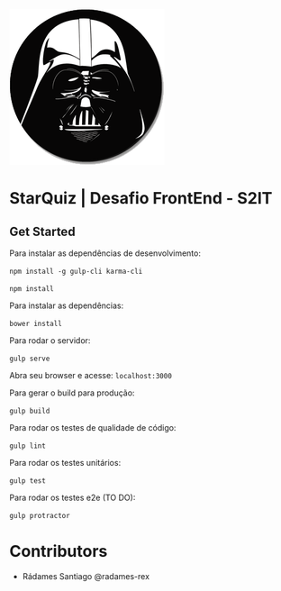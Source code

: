 ![Project Logo](src/assets/images/logo-big.png)

# StarQuiz | Desafio FrontEnd - S2IT

## Get Started

Para instalar as dependências de desenvolvimento:

`npm install -g gulp-cli karma-cli`

`npm install`

Para instalar as dependências:

`bower install`

Para rodar o servidor:

`gulp serve`

Abra seu browser e acesse: `localhost:3000`

Para gerar o build para produção:

`gulp build`

Para rodar os testes de qualidade de código:

`gulp lint`

Para rodar os testes unitários:

`gulp test`

Para rodar os testes e2e (TO DO):

`gulp protractor`

# Contributors

-   Rádames Santiago @radames-rex
